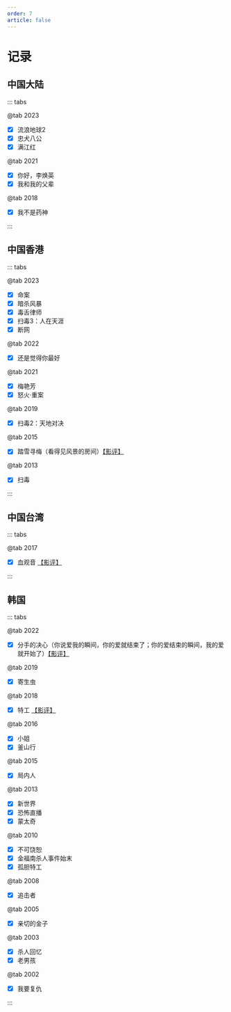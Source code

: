 ```yaml
---
order: 7
article: false
---
```


# 记录

## 中国大陆

::: tabs

@tab 2023

- [x] 流浪地球2 
- [x] 忠犬八公
- [x] 满江红

@tab 2021

- [x] 你好，李焕英
- [x] 我和我的父辈

@tab 2018

- [x] 我不是药神

:::

## 中国香港

::: tabs

@tab 2023

- [x] 命案
- [x] 暗杀风暴
- [x] 毒舌律师
- [x] 扫毒3：人在天涯
- [x] 断网

@tab 2022

- [x] 还是觉得你最好

@tab 2021

- [x] 梅艳芳
- [x] 怒火·重案

@tab 2019

- [x] 扫毒2：天地对决

@tab 2015

- [x] 踏雪寻梅（看得见风景的房间）[【影评】](https://www.bilibili.com/video/BV1kN4y1m7NQ/)

@tab 2013

- [x] 扫毒

:::

## 中国台湾

::: tabs

@tab 2017

- [x] 血观音 [【影评】](https://www.bilibili.com/video/BV1VY411H71W/)

:::

## 韩国

::: tabs

@tab 2022

- [x] 分手的决心（你说爱我的瞬间，你的爱就结束了；你的爱结束的瞬间，我的爱就开始了）[【影评】](https://www.bilibili.com/video/BV1Yt4y1K71c/)

@tab 2019

- [x] 寄生虫

@tab 2018

- [x] 特工 [【影评】](https://www.bilibili.com/video/BV1be411g7CK/)

@tab 2016

- [x] 小姐
- [x] 釜山行

@tab 2015

- [x] 局内人

@tab 2013

- [x] 新世界
- [x] 恐怖直播
- [x] 蒙太奇

@tab 2010

- [x] 不可饶恕
- [x] 金福南杀人事件始末
- [x] 孤胆特工

@tab 2008

- [x] 追击者

@tab 2005

- [x] 亲切的金子

@tab 2003

- [x] 杀人回忆
- [x] 老男孩

@tab 2002

- [x] 我要复仇

:::